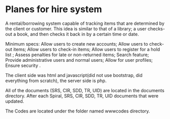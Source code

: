 # Planes for hire system

A rental/borrowing system capable of tracking items that are determined by the client or customer. This idea is similar to that of a library; a user checks-out a book, and then checks it back in by a certain time or date.

Minimum specs: Allow users to create new accounts; Allow users to check-out items; Allow users to check-in items; Allow users to register for a hold list ; Assess penalties for late or non-returned items; Search feature;  Provide administrative users and normal users; Allow for user profiles; Ensure security .

The client side was html and javascript(did not use bootstrap, did everything from scratch), the server side is php.

All of the documents (SRS, CIR, SDD, TR, UID) are located in the documents directory. After each Spiral,  SRS, CIR, SDD, TR, UID documents that were updated.

The Codes are located under the folder named wwwcodes directory.
